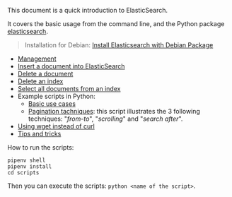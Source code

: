This document is a quick introduction to ElasticSearch.

It covers the basic usage from the command line, and the Python package [elasticsearch](https://elasticsearch-py.readthedocs.io/en/v7.14.0/).

> Installation for Debian: [Install Elasticsearch with Debian Package](https://www.elastic.co/guide/en/elasticsearch/reference/current/deb.html)

* [Management](doc/management.md)
* [Insert a document into ElasticSearch](doc/insert.md)
* [Delete a document](doc/delete.md)
* [Delete an index](doc/delete-index.md)
* [Select all documents from an index](doc/select-all-from-index.md)
* Example scripts in Python:
    * [Basic use cases](scripts/basic.py)
    * [Pagination tachniques](scripts/paginate.py): this script illustrates the 3 following techniques: "_from-to_", "_scrolling_" and "_search after_". 
* [Using wget instead of curl](doc/wget.md)
* [Tips and tricks](doc/tips-and-tricks.md)

How to run the scripts:

```shell
pipenv shell
pipenv install
cd scripts
```

Then you can execute the scripts: `python <name of the script>`.
